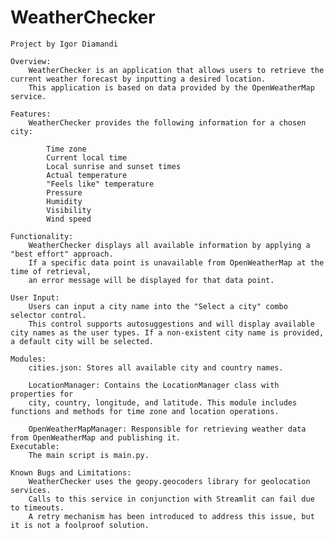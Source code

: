 #	WeatherChecker
	Project by Igor Diamandi

	Overview:
		WeatherChecker is an application that allows users to retrieve the current weather forecast by inputting a desired location. 
		This application is based on data provided by the OpenWeatherMap service.

	Features:
		WeatherChecker provides the following information for a chosen city:

			Time zone
			Current local time
			Local sunrise and sunset times
			Actual temperature
			"Feels like" temperature
			Pressure
			Humidity
			Visibility
			Wind speed

	Functionality:
		WeatherChecker displays all available information by applying a "best effort" approach. 
		If a specific data point is unavailable from OpenWeatherMap at the time of retrieval, 
		an error message will be displayed for that data point.

	User Input:
		Users can input a city name into the "Select a city" combo selector control. 
		This control supports autosuggestions and will display available city names as the user types. If a non-existent city name is provided, a default city will be selected.

	Modules:
		cities.json: Stores all available city and country names.

		LocationManager: Contains the LocationManager class with properties for
		city, country, longitude, and latitude. This module includes functions and methods for time zone and location operations.

		OpenWeatherMapManager: Responsible for retrieving weather data from OpenWeatherMap and publishing it.
	Executable: 
		The main script is main.py.

	Known Bugs and Limitations:
		WeatherChecker uses the geopy.geocoders library for geolocation services. 
		Calls to this service in conjunction with Streamlit can fail due to timeouts. 
		A retry mechanism has been introduced to address this issue, but it is not a foolproof solution.